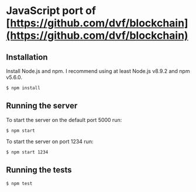 # JavaScript port of [https://github.com/dvf/blockchain](https://github.com/dvf/blockchain)

## Installation
Install Node.js and npm. I recommend using at least Node.js v8.9.2 and npm v5.6.0.
```
$ npm install
```

## Running the server
To start the server on the default port 5000 run:
```
$ npm start
```

To start the server on port 1234 run:
```
$ npm start 1234
```

## Running the tests
```
$ npm test
```
